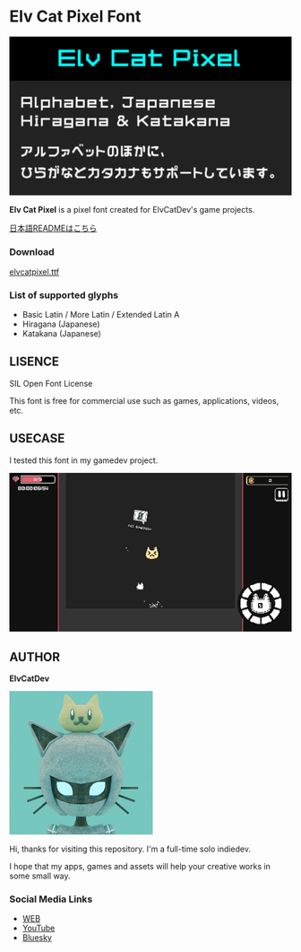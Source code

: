 # Elv Cat Pixel Font

![Elv Cat Pixel](docs/ElvCatPixel_thumbnail.png)

__Elv Cat Pixel__ is a pixel font created for ElvCatDev's game projects.

[日本語READMEはこちら](/README_ja.md)

### Download

[elvcatpixel.ttf](https://github.com/elvcatdev/ElvCatPixelFont/releases/download/v1.0/elvcatpixel.ttf)

### List of supported glyphs
* Basic Latin / More Latin / Extended Latin A
* Hiragana (Japanese)
* Katakana (Japanese)

## LISENCE
SIL Open Font License

This font is free for commercial use such as games, applications, videos, etc.

## USECASE

I tested this font in my gamedev project.


![The progress of Cat Ball Down](docs/catballdown_basic_player.jpg)

## AUTHOR

__ElvCatDev__

![Icon of ElvCatDev](docs/elvcatdev.jpg)

Hi, thanks for visiting this repository.
I'm a full-time solo indiedev.

I hope that my apps, games and assets will help your creative works in some small way.

### Social Media Links

* [WEB](https://elvcatdev.com/)
* [YouTube](https://www.youtube.com/@ElvCatDev)
* [Bluesky](https://bsky.app/profile/elvcatdev.com)
